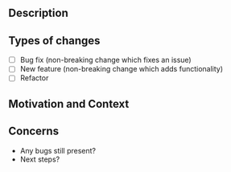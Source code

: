 <!--- Provide a general summary of your changes in the Title above -->

## Description
<!--- Describe your changes in detail -->

## Types of changes
<!--- What types of changes does your code introduce? Put an `x` in all the boxes that apply: -->
- [ ] Bug fix (non-breaking change which fixes an issue)
- [ ] New feature (non-breaking change which adds functionality)
- [ ] Refactor

## Motivation and Context
<!--- Why is this change required? What problem does it solve? -->
<!--- If it fixes an open issue, please link to the issue here. -->

## Concerns
-  Any bugs still present?
-  Next steps?